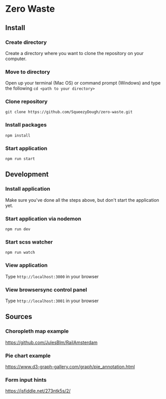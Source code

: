 # Zero Waste


## Install
### Create directory
Create a directory where you want to clone the repository on your computer.

### Move to directory
Open up your terminal (Mac OS) or command prompt (Windows) and type the following
```cd <path to your directory>```

### Clone repository
```git clone https://github.com/SqueezyDough/zero-waste.git```

### Install packages
```npm install```

### Start application
```npm run start```

## Development
### Install application
Make sure you've done all the steps above, but don't start the application yet.

### Start application via nodemon
```npm run dev```

### Start scss watcher
```npm run watch```

### View application
Type `http://localhost:3000` in your browser

### View browsersync control panel
Type `http://localhost:3001` in your browser

## Sources
### Choropleth map example
https://github.com/JulesBlm/RailAmsterdam

### Pie chart example
https://www.d3-graph-gallery.com/graph/pie_annotation.html

### Form input hints
https://jsfiddle.net/273ntk5s/2/

